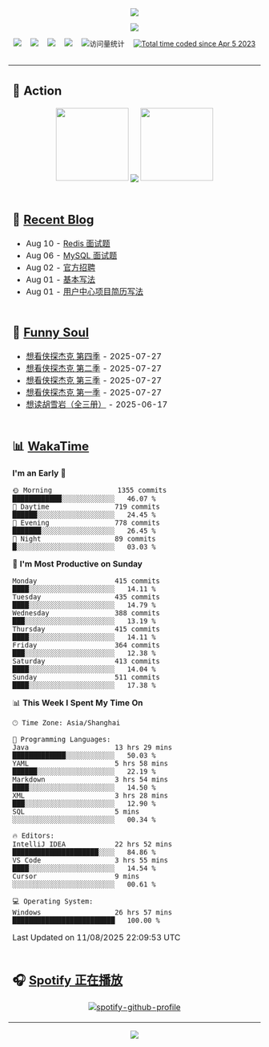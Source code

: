 <div align="center">

<img src="https://capsule-render.vercel.app/api?type=waving&color=timeGradient&height=300&&section=header&text=HI%20THERE!&fontSize=90&fontAlign=50&fontAlignY=30&desc=I%E2%80%99m%20@LI%20SIR%20%F0%9F%91%8B&descAlign=50&descSize=30&descAlignY=60&animation=twinkling" />

<div align="center">

  <!-- knock code pictures 敲代码的图片 -->
  <img order-radius="100px" src="https://img.lisir.me/image/my/001.gif"><br>

  <!-- profile logo 个人资料徽标 -->
  <div align="center">
    <a href="https://lisir.me/" title="点击跳转"><img src="https://img.shields.io/badge/Blog-%E4%B8%AA%E4%BA%BA%E5%8D%9A%E5%AE%A2-red"></a>&emsp;
    <a href="https://photo.lisir.me/" title="点击跳转"><img src="https://img.shields.io/badge/Photo-%E6%97%B6%E5%85%89%E7%9B%B8%E5%86%8C-blue"></a>&emsp;
    <a href="https://cloud.lisir.me/" title="点击跳转"><img src="https://img.shields.io/badge/Cloud%20Disk-%E6%88%91%E7%9A%84%E4%BA%91%E7%9B%98-green"></a>&emsp;
    <a href="https://nz.lisir.me/" title="点击跳转"><img src="https://img.shields.io/badge/%E5%93%AA%E5%90%92-%E7%9B%91%E6%8E%A7%E9%9D%A2%E6%9D%BF-blueviolet"></a>&emsp;
    <!-- visitor -->
    <img src="https://komarev.com/ghpvc/?username=wkwbk&label=Views&color=orange&style=flat" alt="访问量统计" />&emsp;
    <a href="https://wakatime.com/@2237354f-824a-4472-ae76-c1eca96c8908"><img src="https://wakatime.com/badge/user/2237354f-824a-4472-ae76-c1eca96c8908.svg" alt="Total time coded since Apr 5 2023" /></a>
  </div>

</div>

<br>

<div align="center">

<table>

<tr><td>

## 🚀 Action

<!-- github-readme-streak-stats 连续提交代码天数记录 -->
<div align="center">
  <img width="145" src="https://img.lisir.me/image/my/002.png">
  <img align="center" src="https://github-readme-stats.vercel.app/api?username=wkwbk&show_icons=true&theme=transparent">
  <img width="145" src="https://img.lisir.me/image/my/001.png">
</div>

<br>

</td></tr>

<tr><td>

<!-- 近期博客 -->
## 📃 [Recent Blog](https://lisir.me/)

<!-- feed start -->
- Aug 10 - [Redis 面试题](https://lisir.me/Notes/Job/面试题解/01.Redis-面试题)
- Aug 06 - [MySQL 面试题](https://lisir.me/Notes/Job/面试题解/00.MySQL-面试题)
- Aug 02 - [官方招聘](https://lisir.me/Notes/Job/求职扫盲/01.官方招聘)
- Aug 01 - [基本写法](https://lisir.me/Notes/Job/简历写法/00.基本写法)
- Aug 01 - [用户中心项目简历写法](https://lisir.me/Notes/Job/简历写法/01.用户中心项目)
<!-- feed end -->

</td></tr>

<tr><td>

<!-- 豆瓣 -->
## 🤾 [Funny Soul](https://movie.douban.com/people/li778057151)

<!-- START_SECTION:douban -->
* <a href='https://movie.douban.com/subject/37067733/' target='_blank'>想看侠探杰克 第四季</a> - 2025-07-27
* <a href='https://movie.douban.com/subject/35763119/' target='_blank'>想看侠探杰克 第二季</a> - 2025-07-27
* <a href='https://movie.douban.com/subject/36670568/' target='_blank'>想看侠探杰克 第三季</a> - 2025-07-27
* <a href='https://movie.douban.com/subject/30378897/' target='_blank'>想看侠探杰克 第一季</a> - 2025-07-27
* <a href='https://book.douban.com/subject/1752349/' target='_blank'>想读胡雪岩（全三册）</a> - 2025-06-17
<!-- END_SECTION:douban -->

</td></tr>

<tr><td>

<!-- wakatime 统计 -->
## 📊 [WakaTime](https://wakatime.com/@wkwbk)

<!--START_SECTION:waka-->
**I'm an Early 🐤** 

```text
🌞 Morning                1355 commits        ████████████░░░░░░░░░░░░░   46.07 % 
🌆 Daytime                719 commits         ██████░░░░░░░░░░░░░░░░░░░   24.45 % 
🌃 Evening                778 commits         ███████░░░░░░░░░░░░░░░░░░   26.45 % 
🌙 Night                  89 commits          █░░░░░░░░░░░░░░░░░░░░░░░░   03.03 % 
```
📅 **I'm Most Productive on Sunday** 

```text
Monday                   415 commits         ████░░░░░░░░░░░░░░░░░░░░░   14.11 % 
Tuesday                  435 commits         ████░░░░░░░░░░░░░░░░░░░░░   14.79 % 
Wednesday                388 commits         ███░░░░░░░░░░░░░░░░░░░░░░   13.19 % 
Thursday                 415 commits         ████░░░░░░░░░░░░░░░░░░░░░   14.11 % 
Friday                   364 commits         ███░░░░░░░░░░░░░░░░░░░░░░   12.38 % 
Saturday                 413 commits         ████░░░░░░░░░░░░░░░░░░░░░   14.04 % 
Sunday                   511 commits         ████░░░░░░░░░░░░░░░░░░░░░   17.38 % 
```


📊 **This Week I Spent My Time On** 

```text
🕑︎ Time Zone: Asia/Shanghai

💬 Programming Languages: 
Java                     13 hrs 29 mins      █████████████░░░░░░░░░░░░   50.03 % 
YAML                     5 hrs 58 mins       ██████░░░░░░░░░░░░░░░░░░░   22.19 % 
Markdown                 3 hrs 54 mins       ████░░░░░░░░░░░░░░░░░░░░░   14.50 % 
XML                      3 hrs 28 mins       ███░░░░░░░░░░░░░░░░░░░░░░   12.90 % 
SQL                      5 mins              ░░░░░░░░░░░░░░░░░░░░░░░░░   00.34 % 

🔥 Editors: 
IntelliJ IDEA            22 hrs 52 mins      █████████████████████░░░░   84.86 % 
VS Code                  3 hrs 55 mins       ████░░░░░░░░░░░░░░░░░░░░░   14.54 % 
Cursor                   9 mins              ░░░░░░░░░░░░░░░░░░░░░░░░░   00.61 % 

💻 Operating System: 
Windows                  26 hrs 57 mins      █████████████████████████   100.00 % 
```


 Last Updated on 11/08/2025 22:09:53 UTC
<!--END_SECTION:waka-->

</td></tr>

<tr><td>

## 🎧 [Spotify 正在播放](https://open.spotify.com/user/31s4ftvnfnus65uynvxmxu7rkfom)

<div align="center">

  [![spotify-github-profile](https://spotify-github-profile.kittinanx.com/api/view?uid=31s4ftvnfnus65uynvxmxu7rkfom&cover_image=true&theme=default&show_offline=true&background_color=121212&interchange=true&bar_color_cover=true)](https://spotify-github-profile.kittinanx.com/api/view?uid=31s4ftvnfnus65uynvxmxu7rkfom&redirect=true)

</div>

</td></tr>

</table>

</div>

<img src="https://capsule-render.vercel.app/api?type=waving&color=timeGradient&height=300&&section=footer&text=THE%20END!&fontSize=90&fontAlign=50&fontAlignY=70&desc=Hope%20your%20program%20is%20bug-free!&descAlign=50&descSize=30&descAlignY=40&animation=twinkling" />

</div>
